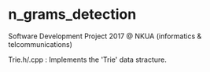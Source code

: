 # n_grams_detection
Software Development Project 2017 @ NKUA (informatics &amp; telcommunications)

Trie.h/.cpp :   Implements the 'Trie' data stracture.
                